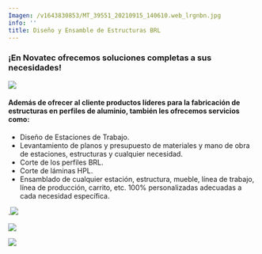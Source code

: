 ```yaml
---
Imagen: /v1643830853/MT_39551_20210915_140610.web_lrgnbn.jpg
info: ''
title: Diseño y Ensamble de Estructuras BRL
---
```


### ¡En Novatec ofrecemos soluciones completas a sus necesidades!

![](https://res.cloudinary.com/novatec/v1655222750/WhatsApp_Image_2022-06-14_at_10.03.06_AM__1_-removebg-preview_o3xbw5.png)

#### Además de ofrecer al cliente productos líderes para la fabricación de estructuras en perfiles de aluminio, también les ofrecemos servicios como:

* Diseño de Estaciones de Trabajo.
* Levantamiento de planos y presupuesto de materiales y mano de obra de estaciones, estructuras y cualquier necesidad.
* Corte de los perfiles BRL.
* Corte de láminas HPL.
* Ensamblado de cualquier estación, estructura, mueble, línea de trabajo, línea de producción, carrito, etc. 100% personalizadas adecuadas a cada necesidad específica.

.![](https://res.cloudinary.com/novatec/v1655222864/3982_apnegk.png)

![](https://res.cloudinary.com/novatec/v1655222825/19096_qpquhb.png)

![](https://res.cloudinary.com/novatec/v1647974594/MicrosoftTeams-image_66_pe8swq.jpg)
